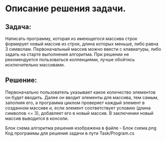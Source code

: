 # Описание решения задачи.

## Задача:

Написать программу, которая из имеющегося массива строк формирует новый массив из строк, длина которых меньше, либо равна 3 символам. Первоначальный массив можно ввести с клавиатуры, либо задать на старте выполнения алгоритма. При решении не рекомендуется пользоваться коллекциями, лучше обойтись исключительно массивами.

## Решение:

Первоначально пользователь указывает какое количество элементов он будет вводить. Далее он вводит элементы для массива, тем самым, заполняя его,
а программа циклом проверяет каждый элемент в созданном массиве и, если элемент соответствует условию (длина символов <= 3), добавляет его в новый массив.
В заключении новый массив выводится в консоли.

Блок схема алгоритма решения изображена в файле - Блок схема.png
Код программы для решения задачи в пути Task/Program.cs